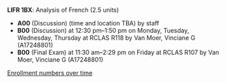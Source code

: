 **LIFR 1BX**: Analysis of French (2.5 units)

- **A00** (Discussion) (time and location TBA) by staff
- **B00** (Discussion) at 12:30 pm–1:50 pm on Monday, Tuesday, Wednesday, Thursday at RCLAS R118 by Van Moer, Vinciane G (A17248801)
- **B00** (Final Exam) at 11:30 am–2:29 pm on Friday at RCLAS R107 by Van Moer, Vinciane G (A17248801)

[Enrollment numbers over time](./LIFR1BX.tsv)
